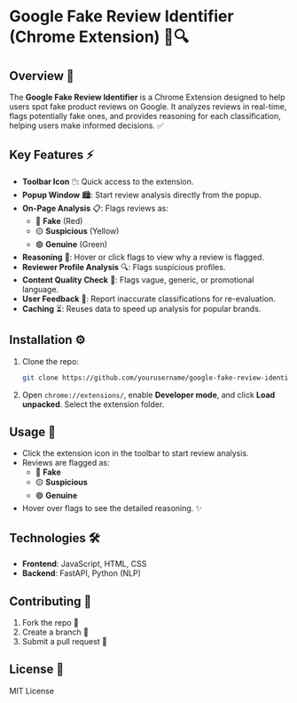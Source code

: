 
# Google Fake Review Identifier (Chrome Extension) 🛒🔍

## Overview 🌟
The **Google Fake Review Identifier** is a Chrome Extension designed to help users spot fake product reviews on Google. It analyzes reviews in real-time, flags potentially fake ones, and provides reasoning for each classification, helping users make informed decisions. ✅

## Key Features ⚡
- **Toolbar Icon** 🖱️: Quick access to the extension.
- **Popup Window** 🏙️: Start review analysis directly from the popup.
- **On-Page Analysis** 📋: Flags reviews as:
  - 🔴 **Fake** (Red)
  - 🟡 **Suspicious** (Yellow)
  - 🟢 **Genuine** (Green)
- **Reasoning** 💬: Hover or click flags to view why a review is flagged.
- **Reviewer Profile Analysis** 🔍: Flags suspicious profiles.
- **Content Quality Check** 📑: Flags vague, generic, or promotional language.
- **User Feedback** 💬: Report inaccurate classifications for re-evaluation.
- **Caching** ⏳: Reuses data to speed up analysis for popular brands.

## Installation ⚙️
1. Clone the repo:
   ```bash
   git clone https://github.com/yourusername/google-fake-review-identifier.git
   ```
2. Open `chrome://extensions/`, enable **Developer mode**, and click **Load unpacked**. Select the extension folder.

## Usage 🚀
- Click the extension icon in the toolbar to start review analysis.
- Reviews are flagged as:
  - 🔴 **Fake**
  - 🟡 **Suspicious**
  - 🟢 **Genuine**
- Hover over flags to see the detailed reasoning. ✨

## Technologies 🛠️
- **Frontend**: JavaScript, HTML, CSS
- **Backend**: FastAPI, Python (NLP)

## Contributing 🤝
1. Fork the repo 🍴
2. Create a branch 🌱
3. Submit a pull request 🚀

## License 📜
MIT License
